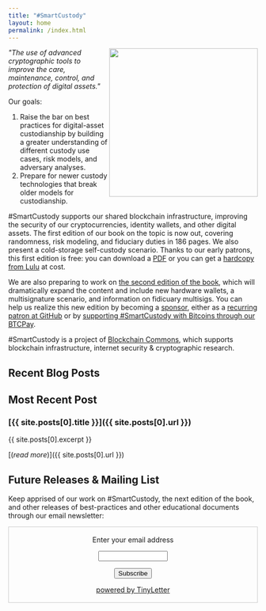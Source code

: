 ```yaml
---
title: "#SmartCustody"
layout: home
permalink: /index.html
---
```


<img src="http://www.smartcustody.com/assets/img/book-cover-v1-med.jpg" width=300 align="right">*"The use of advanced cryptographic tools to improve the care, maintenance, control, and protection of digital assets."*

Our goals:

1. Raise the bar on best practices for digital-asset custodianship by building a greater understanding of different custody use cases, risk models, and adversary analyses.
2. Prepare for newer custody technologies that break older models for custodianship.

#SmartCustody supports our shared blockchain infrastructure, improving the security of our cryptocurrencies, identity wallets, and other digital assets. The first edition of our book on the topic is now out, covering randomness, risk modeling, and fiduciary duties in 186 pages. We also present a cold-storage self-custody scenario. Thanks to our early patrons, this first edition is free: you can download a [PDF](https://bit.ly/SmartCustodyBookV101) or you can get a [hardcopy from Lulu](https://bit.ly/SmartCustodyBookViaLulu) at cost.

We are also preparing to work on [the second edition of the book](https://github.com/BlockchainCommons/SmartCustodyBook/blob/master/TODO.md), which will dramatically expand the content and include new hardware wallets, a multisignature scenario, and information on fidicuary multisigs. You can help us realize this new edition by becoming a [sponsor](https://www.smartcustody.com/sponsors/), either as a [recurring patron at GitHub](https://github.com/sponsors/BlockchainCommons) or by [supporting #SmartCustody with Bitcoins through our BTCPay](https://smartcustody.btcpay.blockchaincommons.com/).

#SmartCustody is a project of [Blockchain Commons](https://www.BlockchainCommons.com), which supports blockchain infrastructure, internet security & cryptographic research.

## Recent Blog Posts

<!--posts-->

## Most Recent Post

### [{{ site.posts[0].title }}]({{ site.posts[0].url }})

{{ site.posts[0].excerpt }}

[(_read more_)]({{ site.posts[0].url }})

## Future Releases & Mailing List

Keep apprised of our work on #SmartCustody, the next edition of the book, and other releases of best-practices and other educational documents through our email newsletter:

<form style="border:1px solid #ccc;padding:3px;text-align:center;" action="https://tinyletter.com/SmartCustody" method="post" target="popupwindow" onsubmit="window.open('https://tinyletter.com/SmartCustody', 'popupwindow', 'scrollbars=yes,width=800,height=600');return true"><p><label for="tlemail">Enter your email address</label></p><p><input type="text" style="width:140px" name="email" id="tlemail" /></p><input type="hidden" value="1" name="embed"/><input type="submit" value="Subscribe" /><p><a href="https://tinyletter.com" target="_blank">powered by TinyLetter</a></p></form>

